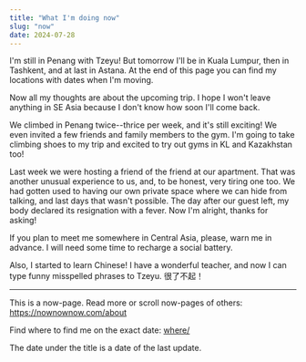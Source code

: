 ```yaml
---
title: "What I'm doing now"
slug: "now"
date: 2024-07-28
---
```


I'm still in Penang with Tzeyu! But tomorrow I'll be in Kuala Lumpur, then in
Tashkent, and at last in Astana. At the end of this page you can find my
locations with dates when I'm moving.

Now all my thoughts are about the upcoming trip. I hope I won't leave anything
in SE Asia because I don't know how soon I'll come back.

We climbed in Penang twice--thrice per week, and it's still exciting! We even
invited a few friends and family members to the gym. I'm going to take climbing
shoes to my trip and excited to try out gyms in KL and Kazakhstan too!

Last week we were hosting a friend of the friend at our apartment. That was
another unusual experience to us, and, to be honest, very tiring one too. We
had gotten used to having our own private space where we can hide from talking,
and last days that wasn't possible. The day after our guest left, my body
declared its resignation with a fever. Now I'm alright, thanks for asking!

If you plan to meet me somewhere in Central Asia, please, warn me in advance. I
will need some time to recharge a social battery.

Also, I started to learn Chinese! I have a wonderful teacher, and now I can type funny
misspelled phrases to Tzeyu. 很了不起！

---

This is a now-page. Read more or scroll now-pages of others: https://nownownow.com/about

Find where to find me on the exact date: [where/](/where/)

The date under the title is a date of the last update.
